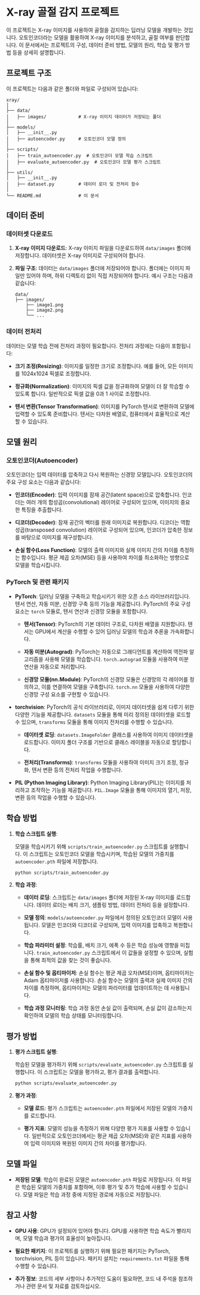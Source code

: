 # X-ray 골절 감지 프로젝트

이 프로젝트는 X-ray 이미지를 사용하여 골절을 감지하는 딥러닝 모델을 개발하는 것입니다. 오토인코더라는 모델을 활용하여 X-ray 이미지를 분석하고, 골절 여부를 판단합니다. 이 문서에서는 프로젝트의 구성, 데이터 준비 방법, 모델의 원리, 학습 및 평가 방법 등을 상세히 설명합니다.

## 프로젝트 구조

이 프로젝트는 다음과 같은 폴더와 파일로 구성되어 있습니다:

```
xray/
│
├── data/
│   ├── images/            # X-ray 이미지 데이터가 저장되는 폴더
│
├── models/
│   ├── __init__.py
│   ├── autoencoder.py     # 오토인코더 모델 정의
│
├── scripts/
│   ├── train_autoencoder.py  # 오토인코더 모델 학습 스크립트
│   ├── evaluate_autoencoder.py  # 오토인코더 모델 평가 스크립트
│
├── utils/
│   ├── __init__.py
│   ├── dataset.py         # 데이터 로더 및 전처리 함수
│
└── README.md              # 이 문서
```

## 데이터 준비

### 데이터셋 다운로드

1. **X-ray 이미지 다운로드**: X-ray 이미지 파일을 다운로드하여 `data/images` 폴더에 저장합니다. 데이터셋은 X-ray 이미지로 구성되어야 합니다.

2. **파일 구조**: 데이터는 `data/images` 폴더에 저장되어야 합니다. 폴더에는 이미지 파일만 있어야 하며, 하위 디렉토리 없이 직접 저장되어야 합니다. 예시 구조는 다음과 같습니다:

   ```
   data/
   ├── images/
       ├── image1.png
       ├── image2.png
       └── ...
   ```

### 데이터 전처리

데이터는 모델 학습 전에 전처리 과정이 필요합니다. 전처리 과정에는 다음이 포함됩니다:

- **크기 조정(Resizing)**: 이미지를 일정한 크기로 조정합니다. 예를 들어, 모든 이미지를 1024x1024 픽셀로 조정합니다.

- **정규화(Normalization)**: 이미지의 픽셀 값을 정규화하여 모델이 더 잘 학습할 수 있도록 합니다. 일반적으로 픽셀 값을 0과 1 사이로 조정합니다.

- **텐서 변환(Tensor Transformation)**: 이미지를 PyTorch 텐서로 변환하여 모델에 입력할 수 있도록 준비합니다. 텐서는 다차원 배열로, 컴퓨터에서 효율적으로 계산할 수 있습니다.

## 모델 원리

### 오토인코더(Autoencoder)

오토인코더는 입력 데이터를 압축하고 다시 복원하는 신경망 모델입니다. 오토인코더의 주요 구성 요소는 다음과 같습니다:

- **인코더(Encoder)**: 입력 이미지를 잠재 공간(latent space)으로 압축합니다. 인코더는 여러 개의 합성곱(convolutional) 레이어로 구성되어 있으며, 이미지의 중요한 특징을 추출합니다.

- **디코더(Decoder)**: 잠재 공간의 벡터를 원래 이미지로 복원합니다. 디코더는 역합성곱(transposed convolution) 레이어로 구성되어 있으며, 인코더가 압축한 정보를 바탕으로 이미지를 재구성합니다.

- **손실 함수(Loss Function)**: 모델의 출력 이미지와 실제 이미지 간의 차이를 측정하는 함수입니다. 평균 제곱 오차(MSE) 등을 사용하여 차이를 최소화하는 방향으로 모델을 학습시킵니다.

### PyTorch 및 관련 패키지

- **PyTorch**: 딥러닝 모델을 구축하고 학습시키기 위한 오픈 소스 라이브러리입니다. 텐서 연산, 자동 미분, 신경망 구축 등의 기능을 제공합니다. PyTorch의 주요 구성 요소는 `torch` 모듈로, 텐서 연산과 신경망 모듈을 포함합니다.

  - **텐서(Tensor)**: PyTorch의 기본 데이터 구조로, 다차원 배열을 지원합니다. 텐서는 GPU에서 계산을 수행할 수 있어 딥러닝 모델의 학습과 추론을 가속화합니다.

  - **자동 미분(Autograd)**: PyTorch는 자동으로 그래디언트를 계산하여 역전파 알고리즘을 사용해 모델을 학습합니다. `torch.autograd` 모듈을 사용하여 미분 연산을 자동으로 처리합니다.

  - **신경망 모듈(nn.Module)**: PyTorch의 신경망 모듈은 신경망의 각 레이어를 정의하고, 이를 연결하여 모델을 구축합니다. `torch.nn` 모듈을 사용하여 다양한 신경망 구성 요소를 구현할 수 있습니다.

- **torchvision**: PyTorch의 공식 라이브러리로, 이미지 데이터셋을 쉽게 다루기 위한 다양한 기능을 제공합니다. `datasets` 모듈을 통해 미리 정의된 데이터셋을 로드할 수 있으며, `transforms` 모듈을 통해 이미지 전처리를 수행할 수 있습니다.

  - **데이터셋 로딩**: `datasets.ImageFolder` 클래스를 사용하여 이미지 데이터셋을 로드합니다. 이미지 폴더 구조를 기반으로 클래스 레이블을 자동으로 할당합니다.

  - **전처리(Transforms)**: `transforms` 모듈을 사용하여 이미지 크기 조정, 정규화, 텐서 변환 등의 전처리 작업을 수행합니다.

- **PIL (Python Imaging Library)**: Python Imaging Library(PIL)는 이미지를 처리하고 조작하는 기능을 제공합니다. `PIL.Image` 모듈을 통해 이미지의 열기, 저장, 변환 등의 작업을 수행할 수 있습니다.

## 학습 방법

1. **학습 스크립트 실행**:

   모델을 학습시키기 위해 `scripts/train_autoencoder.py` 스크립트를 실행합니다. 이 스크립트는 오토인코더 모델을 학습시키며, 학습된 모델의 가중치를 `autoencoder.pth` 파일에 저장합니다.

   ```bash
   python scripts/train_autoencoder.py
   ```

2. **학습 과정**:

   - **데이터 로딩**: 스크립트는 `data/images` 폴더에 저장된 X-ray 이미지를 로드합니다. 데이터 로더는 배치 크기, 샘플링 방법, 데이터 전처리 등을 설정합니다.

   - **모델 정의**: `models/autoencoder.py` 파일에서 정의된 오토인코더 모델이 사용됩니다. 모델은 인코더와 디코더로 구성되며, 입력 이미지를 압축하고 복원합니다.

   - **학습 파라미터 설정**: 학습률, 배치 크기, 에폭 수 등은 학습 성능에 영향을 미칩니다. `train_autoencoder.py` 스크립트에서 이 값들을 설정할 수 있으며, 실험을 통해 최적의 값을 찾는 것이 좋습니다.

   - **손실 함수 및 옵티마이저**: 손실 함수는 평균 제곱 오차(MSE)이며, 옵티마이저는 Adam 옵티마이저를 사용합니다. 손실 함수는 모델의 출력과 실제 이미지 간의 차이를 측정하며, 옵티마이저는 모델의 파라미터를 업데이트하는 데 사용됩니다.

   - **학습 과정 모니터링**: 학습 과정 동안 손실 값이 출력되며, 손실 값이 감소하는지 확인하여 모델의 학습 상태를 모니터링합니다.

## 평가 방법

1. **평가 스크립트 실행**:

   학습된 모델을 평가하기 위해 `scripts/evaluate_autoencoder.py` 스크립트를 실행합니다. 이 스크립트는 모델을 평가하고, 평가 결과를 출력합니다.

   ```bash
   python scripts/evaluate_autoencoder.py
   ```

2. **평가 과정**:

   - **모델 로드**: 평가 스크립트는 `autoencoder.pth` 파일에서 저장된 모델의 가중치를 로드합니다.

   - **평가 지표**: 모델의 성능을 측정하기 위해 다양한 평가 지표를 사용할 수 있습니다. 일반적으로 오토인코더에서는 평균 제곱 오차(MSE)와 같은 지표를 사용하여 입력 이미지와 복원된 이미지 간의 차이를 평가합니다.

## 모델 파일

- **저장된 모델**: 학습이 완료된 모델은 `autoencoder.pth` 파일로 저장됩니다. 이 파일은 학습된 모델의 가중치를 포함하며, 이후 평가 및 추가 학습에 사용할 수 있습니다. 모델 파일은 학습 과정 중에 지정된 경로에 자동으로 저장됩니다.

## 참고 사항

- **GPU 사용**: GPU가 설정되어 있어야 합니다. GPU를 사용하면 학습 속도가 빨라지며, 모델 학습과 평가의 효율성이 높아집니다.

- **필요한 패키지**: 이 프로젝트를 실행하기 위해 필요한 패키지는 PyTorch, torchvision, PIL 등이 있습니다. 패키지 설치는 `requirements.txt` 파일을 통해 수행할 수 있습니다.

- **추가 정보**: 코드의 세부 사항이나 추가적인 도움이 필요하면, 코드 내 주석을 참조하거나 관련 문서 및 자료를 검토하십시오.

